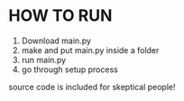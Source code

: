 # HOW TO RUN
1. Download main.py
2. make and put main.py inside a folder
3. run main.py
4. go through setup process

source code is included for skeptical people!
